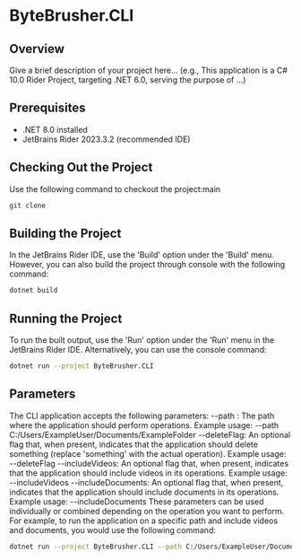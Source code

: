 # ByteBrusher.CLI

## Overview
Give a brief description of your project here...
(e.g., This application is a C# 10.0 Rider Project, targeting .NET 6.0, serving the purpose of ...)

## Prerequisites
- .NET 8.0 installed
- JetBrains Rider 2023.3.2 (recommended IDE)

## Checking Out the Project
Use the following command to checkout the project:main

```bash
git clone  
```

## Building the Project
In the JetBrains Rider IDE, use the 'Build' option under the 'Build' menu. However, you can also build the project through console with the following command:
```bash
dotnet build
```

## Running the Project
To run the built output, use the 'Run' option under the 'Run' menu in the JetBrains Rider IDE. Alternatively, you can use the console command:
```bash
dotnet run --project ByteBrusher.CLI
```

## Parameters

The CLI application accepts the following parameters:
--path <value>: The path where the application should perform operations.
Example usage: --path C:/Users/ExampleUser/Documents/ExampleFolder
--deleteFlag: An optional flag that, when present, indicates that the application should delete something (replace 'something' with the actual operation).
Example usage: --deleteFlag
--includeVideos: An optional flag that, when present, indicates that the application should include videos in its operations.
Example usage: --includeVideos
--includeDocuments: An optional flag that, when present, indicates that the application should include documents in its operations.
Example usage: --includeDocuments
These parameters can be used individually or combined depending on the operation you want to perform.
For example, to run the application on a specific path and include videos and documents, you would use the following command:
```bash
dotnet run --project ByteBrusher.CLI --path C:/Users/ExampleUser/Documents/ExampleFolder --includeVideos true --includeDocuments true
```